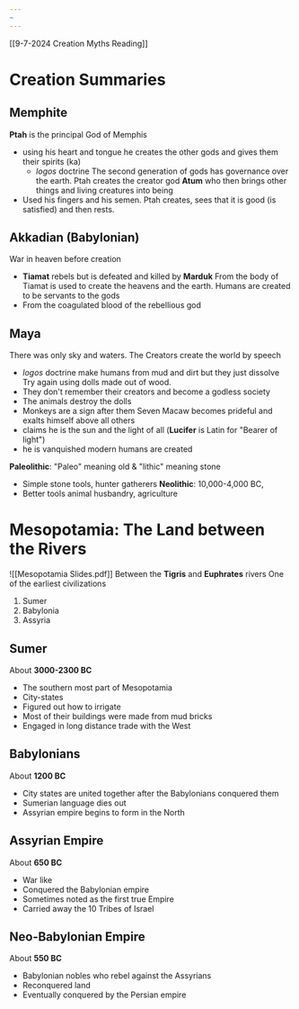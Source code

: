 ```yaml
---
~
---
```

[[9-7-2024 Creation Myths Reading]]

# Creation Summaries
## Memphite
**Ptah** is the principal God of Memphis
- using his heart and tongue he creates the other gods and gives them their spirits (ka)
	- *logos* doctrine
The second generation of gods has governance over the earth. 
Ptah creates the creator god **Atum** who then brings other things and living creatures into being
- Used his fingers and his semen.
Ptah creates, sees that it is good (is satisfied) and then rests.
## Akkadian (Babylonian)
War in heaven before creation
- **Tiamat** rebels but is defeated and killed by **Marduk**
From the body of Tiamat is used to create the heavens and the earth.
Humans are created to be servants to the gods
- From the coagulated blood of the rebellious god
## Maya
There was only sky and waters. The Creators create the world by speech
 - *logos* doctrine
 make humans from mud and dirt but they just dissolve
 Try again using dolls made out of wood. 
 - They don't remember their creators and become a godless society
 - The animals destroy the dolls
 - Monkeys are a sign after them
Seven Macaw becomes prideful and exalts himself above all others
- claims he is the sun and the light of all (**Lucifer** is Latin for "Bearer of light")
- he is vanquished
modern humans are created

**Paleolithic**: "Paleo" meaning old & "lithic" meaning stone
- Simple stone tools, hunter gatherers
**Neolithic**: 10,000-4,000 BC, 
- Better tools animal husbandry, agriculture
# Mesopotamia: The Land between the Rivers
![[Mesopotamia Slides.pdf]]
Between the **Tigris** and **Euphrates** rivers
One of the earliest civilizations
1. Sumer
2. Babylonia
3. Assyria
## Sumer
About **3000-2300 BC**
- The southern most part of Mesopotamia
- City-states
- Figured out how to irrigate
- Most of their buildings were made from mud bricks
- Engaged in long distance trade with the West
## Babylonians
About **1200 BC**
- City states are united together after the Babylonians conquered them
- Sumerian language dies out
- Assyrian empire begins to form in the North
## Assyrian Empire
About **650 BC**
- War like
- Conquered the Babylonian empire
- Sometimes noted as the first true Empire
- Carried away the 10 Tribes of Israel
## Neo-Babylonian Empire
About **550 BC**
- Babylonian nobles who rebel against the Assyrians 
- Reconquered land
- Eventually conquered by the Persian empire